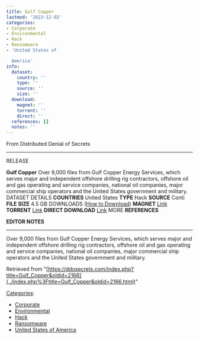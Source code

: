 ```yaml
---
title: Gulf Copper
lastmod: '2023-12-02'
categories:
- Corporate
- Environmental
- Hack
- Ransomware
- 'United States of

  America'
info:
  dataset:
    country: ''
    type: ''
    source: ''
    size: ''
  download:
    magnet: ''
    torrent: ''
    direct: ''
  references: []
  notes: ''
---
```




From Distributed Denial of Secrets

---
RELEASE

**Gulf Copper**
Over 9,000 files from Gulf Copper Energy Services, which serves major and independent offshore drilling rig contractors, offshore oil and gas operating and service companies, national oil companies, major commercial ship operators and the United States government and military.
DATASET DETAILS
**COUNTRIES** United States
**TYPE** Hack
**SOURCE** Conti
**FILE SIZE** 4.5 GB
DOWNLOADS ([How to Download](Torrents.html "Torrents"))
**MAGNET** [Link](magnet:?xt=urn:btih:43b488c9bf5379740d67b5b4ef43b43c2c3ae315&dn=GulfCopper&tr=udp://tracker.coppersurfer.tk:6969&tr=udp://9.rarbg.to:2920&tr=udp://tracker.opentrackr.org:1337&tr=udp://tracker.leechers-paradise.org:6969&tr=udp://exodus.desync.com:6969)
**TORRENT** [Link](../images/8/8e/GulfCopper.torrent)
**DIRECT DOWNLOAD** [Link](https://data.ddosecrets.com/Gulf%20Copper/)
MORE
**REFERENCES**

**EDITOR NOTES**

---

Over 9,000 files from Gulf Copper Energy Services, which serves major
and independent offshore drilling rig contractors, offshore oil and gas
operating and service companies, national oil companies, major
commercial ship operators and the United States government and military.

Retrieved from
"[https://ddosecrets.com/index.php?title=Gulf_Copper&oldid=2166](../index.php%3Ftitle=Gulf_Copper&oldid=2166.html)"

[Categories](./Special:Categories.html "Special:Categories"):

- [Corporate](./Category:Corporate.html "Category:Corporate")
- [Environmental](./Category:Environmental.html "Category:Environmental")
- [Hack](./Category:Hack.html "Category:Hack")
- [Ransomware](./Category:Ransomware.html "Category:Ransomware")
- [United States of
America](./Category:United_States_of_America.html "Category:United States of America")
